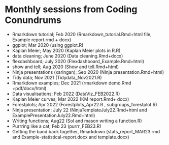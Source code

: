 # Monthly sessions from Coding Conundrums

- Rmarkdown tutorial; Feb 2020 (Rmarkdown_tutorial.Rmd+html file, Example report.rmd + docx)
- ggplot; Mar 2020 (using ggplot.R)
- Kaplan Meier; May 2020 (Kaplan Meier plots in R.R)
- data cleaning; June 2020 (Data cleaning.Rmd+docx)
- flexdashboard; July 2020 (Flexdashboard_Example.Rmd+html)
- show and tell; Aug 2020 (Show and tell.Rmd+html)     
- Ninja presentations (xaringan); Sep 2020 (NInja presentation.Rmd+html) 
- Tidy data; Nov 2021 (Tidydata_Nov2021.R)
- Rmarkdown examples; Dec 2021 (rmarkdown demo.Rmd +pdf/docx/html) 
- Data visualisations; Feb 2022 (DataViz_FEB2022.R)
- Kaplan Meier curves; Mar 2022 (KM report.Rmd+ docx)
- Forestplots; Apr 2022 (Forestplots_Apr22.R
, subgroups_forestplot.R)
- Ninja presentation; July 22 (NinjaTemplateJuly22.Rmd+html and ExamplePresentationJuly22.Rmd+html)
- Writing functions; Aug22 (Sol and mason writing a function.R)
- Purrring like a cat; Feb 23 (purrr_FEB23.R)
- Getting the band back together, Rmarkdown (stats_report_MAR23.rmd and Example-statistical-report.docx and template.docx)
